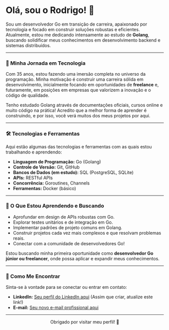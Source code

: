 # Olá, sou o Rodrigo! 👋

Sou um desenvolvedor Go em transição de carreira, apaixonado por tecnologia e focado em construir soluções robustas e eficientes. Atualmente, estou me dedicando intensamente ao estudo de **Golang**, buscando solidificar meus conhecimentos em desenvolvimento backend e sistemas distribuídos.

---

### 🚀 Minha Jornada em Tecnologia

Com 35 anos, estou fazendo uma imersão completa no universo da programação. Minha motivação é construir uma carreira sólida em desenvolvimento, inicialmente focando em oportunidades de **freelance** e, futuramente, em posições em empresas que valorizem a inovação e o código de qualidade.

Tenho estudado Golang através de documentações oficiais, cursos online e muito código na prática! Acredito que a melhor forma de aprender é construindo, e por isso, você verá muitos dos meus projetos por aqui.

---

### 🛠️ Tecnologias e Ferramentas

Aqui estão algumas das tecnologias e ferramentas com as quais estou trabalhando e aprendendo:

* **Linguagem de Programação:** Go (Golang)
* **Controle de Versão:** Git, GitHub
* **Bancos de Dados (em estudo):** SQL (PostgreSQL, SQLite)
* **APIs:** RESTful APIs
* **Concorrência:** Goroutines, Channels
* **Ferramentas:** Docker (básico)

---

### 🌱 O Que Estou Aprendendo e Buscando

* Aprofundar em design de APIs robustas com Go.
* Explorar testes unitários e de integração em Go.
* Implementar padrões de projeto comuns em Golang.
* Construir projetos cada vez mais complexos e que resolvam problemas reais.
* Conectar com a comunidade de desenvolvedores Go!

Estou buscando minha primeira oportunidade como **desenvolvedor Go júnior ou freelancer**, onde possa aplicar e expandir meus conhecimentos.

---

### 💬 Como Me Encontrar

Sinta-se à vontade para se conectar ou entrar em contato:

* **LinkedIn:** [Seu perfil do LinkedIn aqui](https://www.linkedin.com/in/rodrigo-da-silva-163325375/) (Assim que criar, atualize este link!)
* **E-mail:** [Seu novo e-mail profissional aqui](mailto:rodrigo.dev.go@gmail.com)

---

<p align="center">
  Obrigado por visitar meu perfil! 🚀
</p>

